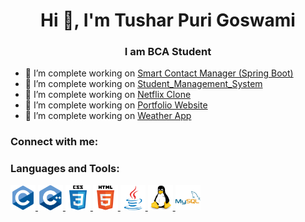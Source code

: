 <h1 align="center">Hi 👋, I'm Tushar Puri Goswami</h1>
<h3 align="center">I am BCA Student</h3>

-  🔭 I’m complete working on [Smart Contact Manager (Spring Boot)](https://drive.google.com/file/d/1V3r4v1QukkaEidQI1oW1r3zfd3onkBx_/view?usp=sharing)
- 🔭 I’m complete working on [Student_Management_System](https://drive.google.com/drive/folders/1XlzokcMZv5JZzCR_GXBW5M9v5wFTMuNu?usp=sharing)
- 🔭 I’m complete working on [Netflix Clone](https://drive.google.com/drive/folders/1KhXTF1ETKFsh3nZKy9Fxqe5BXT4hpZJl?usp=drive_link)
- 🔭 I’m complete working on [Portfolio Website](https://drive.google.com/file/d/1WX5triVql0JxL3QNBspAPm6SPWRbj9Hr/view?usp=sharing)
- 🔭 I’m complete working on [Weather App](https://drive.google.com/file/d/1drUSEHaJbNjO2WIr2ZEyyjL2qZL1Ub3B/view?usp=sharing)


<h3 align="left">Connect with me:</h3>
<p align="left">
</p>

<h3 align="left">Languages and Tools:</h3>
<p align="left"> <a href="https://www.cprogramming.com/" target="_blank" rel="noreferrer"> <img src="https://raw.githubusercontent.com/devicons/devicon/master/icons/c/c-original.svg" alt="c" width="40" height="40"/> </a> <a href="https://www.w3schools.com/cpp/" target="_blank" rel="noreferrer"> <img src="https://raw.githubusercontent.com/devicons/devicon/master/icons/cplusplus/cplusplus-original.svg" alt="cplusplus" width="40" height="40"/> </a> <a href="https://www.w3schools.com/css/" target="_blank" rel="noreferrer"> <img src="https://raw.githubusercontent.com/devicons/devicon/master/icons/css3/css3-original-wordmark.svg" alt="css3" width="40" height="40"/> </a> <a href="https://www.w3.org/html/" target="_blank" rel="noreferrer"> <img src="https://raw.githubusercontent.com/devicons/devicon/master/icons/html5/html5-original-wordmark.svg" alt="html5" width="40" height="40"/> </a> <a href="https://www.java.com" target="_blank" rel="noreferrer"> <img src="https://raw.githubusercontent.com/devicons/devicon/master/icons/java/java-original.svg" alt="java" width="40" height="40"/> </a> <a href="https://www.linux.org/" target="_blank" rel="noreferrer"> <img src="https://raw.githubusercontent.com/devicons/devicon/master/icons/linux/linux-original.svg" alt="linux" width="40" height="40"/> </a> <a href="https://www.mysql.com/" target="_blank" rel="noreferrer"> <img src="https://raw.githubusercontent.com/devicons/devicon/master/icons/mysql/mysql-original-wordmark.svg" alt="mysql" width="40" height="40"/> </a> </p>
